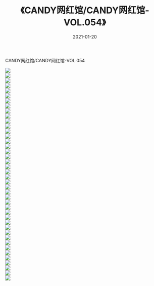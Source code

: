 ﻿---
layout: post
title:  《CANDY网红馆/CANDY网红馆-VOL.054》
date:   2021-01-20
img: http://pic.660000.xyz/1:/网络美图/2021/CANDY网红馆/CANDY网红馆-VOL.054/000.jpg
categories: [美女, 清纯, 唯美]
---

CANDY网红馆/CANDY网红馆-VOL.054

 ![](http://pic.660000.xyz/1:/网络美图/2021/CANDY网红馆/CANDY网红馆-VOL.054/001.jpg) <br>![](http://pic.660000.xyz/1:/网络美图/2021/CANDY网红馆/CANDY网红馆-VOL.054/002.jpg) <br>![](http://pic.660000.xyz/1:/网络美图/2021/CANDY网红馆/CANDY网红馆-VOL.054/003.jpg) <br>![](http://pic.660000.xyz/1:/网络美图/2021/CANDY网红馆/CANDY网红馆-VOL.054/004.jpg) <br>![](http://pic.660000.xyz/1:/网络美图/2021/CANDY网红馆/CANDY网红馆-VOL.054/005.jpg) <br>![](http://pic.660000.xyz/1:/网络美图/2021/CANDY网红馆/CANDY网红馆-VOL.054/006.jpg) <br>![](http://pic.660000.xyz/1:/网络美图/2021/CANDY网红馆/CANDY网红馆-VOL.054/007.jpg) <br>![](http://pic.660000.xyz/1:/网络美图/2021/CANDY网红馆/CANDY网红馆-VOL.054/008.jpg) <br>![](http://pic.660000.xyz/1:/网络美图/2021/CANDY网红馆/CANDY网红馆-VOL.054/009.jpg) <br>![](http://pic.660000.xyz/1:/网络美图/2021/CANDY网红馆/CANDY网红馆-VOL.054/010.jpg) <br>![](http://pic.660000.xyz/1:/网络美图/2021/CANDY网红馆/CANDY网红馆-VOL.054/011.jpg) <br>![](http://pic.660000.xyz/1:/网络美图/2021/CANDY网红馆/CANDY网红馆-VOL.054/012.jpg) <br>![](http://pic.660000.xyz/1:/网络美图/2021/CANDY网红馆/CANDY网红馆-VOL.054/013.jpg) <br>![](http://pic.660000.xyz/1:/网络美图/2021/CANDY网红馆/CANDY网红馆-VOL.054/014.jpg) <br>![](http://pic.660000.xyz/1:/网络美图/2021/CANDY网红馆/CANDY网红馆-VOL.054/015.jpg) <br>![](http://pic.660000.xyz/1:/网络美图/2021/CANDY网红馆/CANDY网红馆-VOL.054/016.jpg) <br>![](http://pic.660000.xyz/1:/网络美图/2021/CANDY网红馆/CANDY网红馆-VOL.054/017.jpg) <br>![](http://pic.660000.xyz/1:/网络美图/2021/CANDY网红馆/CANDY网红馆-VOL.054/018.jpg) <br>![](http://pic.660000.xyz/1:/网络美图/2021/CANDY网红馆/CANDY网红馆-VOL.054/019.jpg) <br>![](http://pic.660000.xyz/1:/网络美图/2021/CANDY网红馆/CANDY网红馆-VOL.054/020.jpg) <br>![](http://pic.660000.xyz/1:/网络美图/2021/CANDY网红馆/CANDY网红馆-VOL.054/021.jpg) <br>![](http://pic.660000.xyz/1:/网络美图/2021/CANDY网红馆/CANDY网红馆-VOL.054/022.jpg) <br>![](http://pic.660000.xyz/1:/网络美图/2021/CANDY网红馆/CANDY网红馆-VOL.054/023.jpg) <br>![](http://pic.660000.xyz/1:/网络美图/2021/CANDY网红馆/CANDY网红馆-VOL.054/024.jpg) <br>![](http://pic.660000.xyz/1:/网络美图/2021/CANDY网红馆/CANDY网红馆-VOL.054/025.jpg) <br>![](http://pic.660000.xyz/1:/网络美图/2021/CANDY网红馆/CANDY网红馆-VOL.054/026.jpg) <br>![](http://pic.660000.xyz/1:/网络美图/2021/CANDY网红馆/CANDY网红馆-VOL.054/027.jpg) <br>![](http://pic.660000.xyz/1:/网络美图/2021/CANDY网红馆/CANDY网红馆-VOL.054/028.jpg) <br>![](http://pic.660000.xyz/1:/网络美图/2021/CANDY网红馆/CANDY网红馆-VOL.054/029.jpg) <br>![](http://pic.660000.xyz/1:/网络美图/2021/CANDY网红馆/CANDY网红馆-VOL.054/030.jpg) <br>![](http://pic.660000.xyz/1:/网络美图/2021/CANDY网红馆/CANDY网红馆-VOL.054/031.jpg) <br>![](http://pic.660000.xyz/1:/网络美图/2021/CANDY网红馆/CANDY网红馆-VOL.054/032.jpg) <br>![](http://pic.660000.xyz/1:/网络美图/2021/CANDY网红馆/CANDY网红馆-VOL.054/033.jpg) <br>![](http://pic.660000.xyz/1:/网络美图/2021/CANDY网红馆/CANDY网红馆-VOL.054/034.jpg) <br>![](http://pic.660000.xyz/1:/网络美图/2021/CANDY网红馆/CANDY网红馆-VOL.054/035.jpg) <br>![](http://pic.660000.xyz/1:/网络美图/2021/CANDY网红馆/CANDY网红馆-VOL.054/036.jpg) <br>![](http://pic.660000.xyz/1:/网络美图/2021/CANDY网红馆/CANDY网红馆-VOL.054/037.jpg) <br>![](http://pic.660000.xyz/1:/网络美图/2021/CANDY网红馆/CANDY网红馆-VOL.054/038.jpg) <br>![](http://pic.660000.xyz/1:/网络美图/2021/CANDY网红馆/CANDY网红馆-VOL.054/039.jpg) <br>![](http://pic.660000.xyz/1:/网络美图/2021/CANDY网红馆/CANDY网红馆-VOL.054/040.jpg) <br>![](http://pic.660000.xyz/1:/网络美图/2021/CANDY网红馆/CANDY网红馆-VOL.054/041.jpg) <br>![](http://pic.660000.xyz/1:/网络美图/2021/CANDY网红馆/CANDY网红馆-VOL.054/042.jpg) <br>